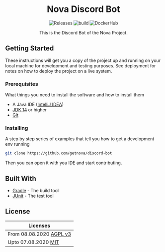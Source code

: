 <h1 align="center">
    Nova Discord Bot
</h1>
<p align="center">
    <a style="text-decoration:none" href="https://github.com/getnova/discord-bot/releases">
        <img alt="Releases" src="https://img.shields.io/github/v/tag/getnova/discord-bot?label=latest%20version&style=flat-square">
    </a>
    <a style="text-decoration:none" href="https://github.com/getnova/discord-bot/actions">
        <img alt="build" src="https://img.shields.io/github/workflow/status/getnova/discord-bot/CI?label=build&style=flat-square">
    </a>
    <a style="text-decoration:none" href="https://hub.docker.com/r/getnova/discord-bot">
        <img alt="DockerHub" src="https://img.shields.io/docker/pulls/getnova/discord-bot?style=flat-square">
    </a>
</p>
<p align="center">
    This is the Discord Bot of the Nova Project.
</p>

## Getting Started

These instructions will get you a copy of the project up and running on your local machine for development and testing
purposes. See deployment for notes on how to deploy the project on a live system.

### Prerequisites

What things you need to install the software and how to install them

* A Java IDE ([IntelliJ IDEA](https://www.jetbrains.com/idea/))
* [JDK 14](https://adoptopenjdk.net/index.html) or higher
* [Git](https://git-scm.com/)

### Installing

A step by step series of examples that tell you how to get a development env running

```sh
git clone https://github.com/getnova/discord-bot
```

Then you can open it with you IDE and start contributing.

## Built With

* [Gradle](https://gradle.org/) - The build tool
* [JUnit](https://junit.org/) - The test tool

## License

| Licenses                                                                                                              |
|-----------------------------------------------------------------------------------------------------------------------|
| From 08.08.2020 [AGPL v3](LICENSE)                                                                                    |
| Upto 07.08.2020 [MIT](https://github.com/getnova/discord-bot/blob/bae6598a095699e1e3ffae7b8d98d8e7c83247cf/LICENSE)   |
